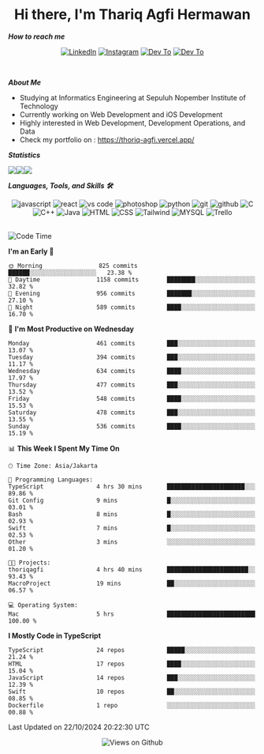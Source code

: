 <div align="center">
  <h1>Hi there, I'm Thariq Agfi Hermawan</h1>
</div>


***How to reach me***
<p align='center'>
   <a href="https://www.linkedin.com/in/thariqagfihermawan" target="_blank"><img src="https://img.shields.io/badge/LinkedIn-0077B5?style=for-the-badge&logo=linkedin&logoColor=white" alt="LinkedIn"></a>
   <a href="https://www.instagram.com/thoriqagfi" target="_blank"><img src="https://img.shields.io/badge/Instagram-E4405F?style=for-the-badge&logo=instagram&logoColor=white" alt="Instagram"></a>
   <a href="https://medium.com/@thoriq.aghfi60" target="_blank"><img src="https://img.shields.io/badge/Medium-12100E?style=for-the-badge&logo=medium&logoColor=white" alt="Dev To"></a>
   <a href="https://linktr.ee/thoriqagfi" target="_blank"><img src="https://img.shields.io/badge/linktree-1de9b6?style=for-the-badge&logo=linktree&logoColor=white" alt="Dev To"></a>
</p>

<br>

***About Me***
- Studying at Informatics Engineering at Sepuluh Nopember Institute of Technology
- Currently working on Web Development and iOS Development
- Highly interested in Web Development, Development Operations, and Data
- Check my portfolio on : https://thoriq-agfi.vercel.app/

***Statistics***

<!-- [![GitHub Streak](http://github-readme-streak-stats.herokuapp.com?user=thoriqagfi&theme=dark)](https://git.io/streak-stats) -->

<div align="center">
  <div style="display: flex;">
    <img src="http://github-readme-streak-stats.herokuapp.com?user=thoriqagfi&theme=chartreuse-dark"/>
    <img src="https://github-readme-stats.vercel.app/api/top-langs/?username=thoriqagfi&layout=compact&&theme=chartreuse-dark&langs_count=8)](https://github.com/thoriqagfi"/>
    <img src="https://github-readme-stats.vercel.app/api?username=thoriqagfi&show_icons=true&theme=chartreuse-dark"/>
  </div>
</div>

<!-- [![Top Langs](https://github-readme-stats.vercel.app/api/top-langs/?username=thoriqagfi&layout=compact&&theme=chartreuse-dark&langs_count=8)](https://github.com/thoriqagfi)
< ![Agfi's GitHub stats](https://github-readme-stats.vercel.app/api?username=thoriqagfi&show_icons=true&theme=chartreuse-dark) -->

***Languages, Tools, and Skills 🛠***

  <div align="center">
    <img src="https://img.shields.io/badge/JavaScript-F7DF1E?style=for-the-badge&logo=javascript&logoColor=black" alt="javascript" />
    <img src="https://img.shields.io/badge/React-61DAFB?style=for-the-badge&logo=react&logoColor=black" alt="react" />
    <img src="https://img.shields.io/badge/vs%20code-007ACC?style=for-the-badge&logo=visual%20studio%20code&logoColor=white" alt="vs code" />
    <img src="https://img.shields.io/badge/adobe%20photoshop-31A8FF?style=for-the-badge&logo=adobe%20photoshop&logoColor=white" alt="photoshop" />
    <img src="https://img.shields.io/badge/python-3776AB?style=for-the-badge&logo=python&logoColor=white" alt="python" />
    <img src="https://img.shields.io/badge/Git-F05032?style=for-the-badge&logo=git&logoColor=white" alt="git" />
    <img src="https://img.shields.io/badge/GitHub-100000?style=for-the-badge&logo=github&logoColor=white" alt="github" />
    <img src="https://img.shields.io/badge/c-%2300599C.svg?style=for-the-badge&logo=c&logoColor=white" alt="C" />
    <img src="https://img.shields.io/badge/c++-%2300599C.svg?style=for-the-badge&logo=c%2B%2B&logoColor=white" alt="C++" />
    <img src="https://img.shields.io/badge/Java-ED8B00?style=for-the-badge&logo=java&logoColor=white" alt="Java"/>
    <img src="https://img.shields.io/badge/HTML5-E34F26?style=for-the-badge&logo=html5&logoColor=white" alt="HTML" />
    <img src="https://img.shields.io/badge/CSS-239120?&style=for-the-badge&logo=css3&logoColor=white" alt ="CSS" />
    <img src="https://img.shields.io/badge/tailwindcss-%2338B2AC.svg?style=for-the-badge&logo=tailwind-css&logoColor=white" alt="Tailwind" />
    <img src="https://img.shields.io/badge/MySQL-00000F?style=for-the-badge&logo=mysql&logoColor=white" alt="MYSQL" />
    <img src="https://img.shields.io/badge/Trello-%23026AA7.svg?style=for-the-badge&logo=Trello&logoColor=white" alt="Trello" />
  </div><br>

<!--START_SECTION:waka-->
![Code Time](http://img.shields.io/badge/Code%20Time-989%20hrs%2041%20mins-blue)

**I'm an Early 🐤** 

```text
🌞 Morning                825 commits         ██████░░░░░░░░░░░░░░░░░░░   23.38 % 
🌆 Daytime                1158 commits        ████████░░░░░░░░░░░░░░░░░   32.82 % 
🌃 Evening                956 commits         ███████░░░░░░░░░░░░░░░░░░   27.10 % 
🌙 Night                  589 commits         ████░░░░░░░░░░░░░░░░░░░░░   16.70 % 
```
📅 **I'm Most Productive on Wednesday** 

```text
Monday                   461 commits         ███░░░░░░░░░░░░░░░░░░░░░░   13.07 % 
Tuesday                  394 commits         ███░░░░░░░░░░░░░░░░░░░░░░   11.17 % 
Wednesday                634 commits         ████░░░░░░░░░░░░░░░░░░░░░   17.97 % 
Thursday                 477 commits         ███░░░░░░░░░░░░░░░░░░░░░░   13.52 % 
Friday                   548 commits         ████░░░░░░░░░░░░░░░░░░░░░   15.53 % 
Saturday                 478 commits         ███░░░░░░░░░░░░░░░░░░░░░░   13.55 % 
Sunday                   536 commits         ████░░░░░░░░░░░░░░░░░░░░░   15.19 % 
```


📊 **This Week I Spent My Time On** 

```text
🕑︎ Time Zone: Asia/Jakarta

💬 Programming Languages: 
TypeScript               4 hrs 30 mins       ██████████████████████░░░   89.86 % 
Git Config               9 mins              █░░░░░░░░░░░░░░░░░░░░░░░░   03.01 % 
Bash                     8 mins              █░░░░░░░░░░░░░░░░░░░░░░░░   02.93 % 
Swift                    7 mins              █░░░░░░░░░░░░░░░░░░░░░░░░   02.53 % 
Other                    3 mins              ░░░░░░░░░░░░░░░░░░░░░░░░░   01.20 % 

🐱‍💻 Projects: 
thoriqagfi               4 hrs 40 mins       ███████████████████████░░   93.43 % 
MacroProject             19 mins             ██░░░░░░░░░░░░░░░░░░░░░░░   06.57 % 

💻 Operating System: 
Mac                      5 hrs               █████████████████████████   100.00 % 
```

**I Mostly Code in TypeScript** 

```text
TypeScript               24 repos            █████░░░░░░░░░░░░░░░░░░░░   21.24 % 
HTML                     17 repos            ████░░░░░░░░░░░░░░░░░░░░░   15.04 % 
JavaScript               14 repos            ███░░░░░░░░░░░░░░░░░░░░░░   12.39 % 
Swift                    10 repos            ██░░░░░░░░░░░░░░░░░░░░░░░   08.85 % 
Dockerfile               1 repo              ░░░░░░░░░░░░░░░░░░░░░░░░░   00.88 % 
```




 Last Updated on 22/10/2024 20:22:30 UTC
<!--END_SECTION:waka-->

<div align="center">
<img src="https://komarev.com/ghpvc/?username=thoriqagfi&color=blue" alt="Views on Github" />
</div>

